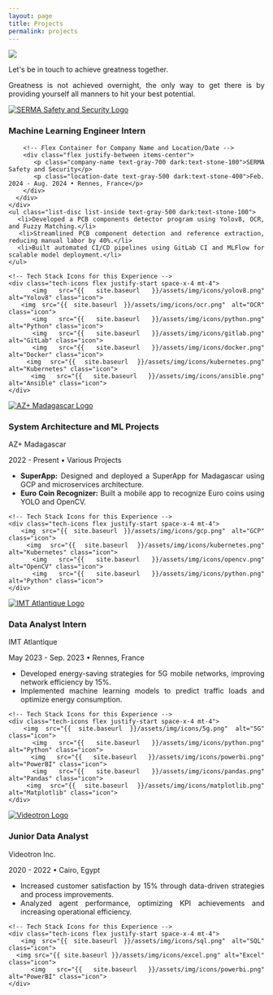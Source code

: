 ```yaml
---
layout: page
title: Projects
permalink: projects
---
```


<div style="text-align: justify">
  <img class="mx-auto !mb-0" src="{{site.baseurl}}/assets/img/card.PNG">
  <p class="!py-0 !mb-0 dark:text-slate-300">Let's be in touch to achieve greatness together.</p>
  <p class="text-gray-500 dark:text-slate-400 !py-0 !mt-0 !text-xs">Greatness is not achieved overnight, the only way to get there is by providing yourself all manners to hit your best potential.</p>
  
<section id="experience" class="my-8">
  <div class="timeline-line"></div> <!-- Blue timeline line -->

  <!-- First Experience -->
  <div class="experience-section">
    <div class="timeline-dot"></div> <!-- Blue timeline dot -->
    <div class="flex items-start">
      <a href="https://www.serma-safety-security.com/en/" target="_blank">
        <img src="{{ site.baseurl }}/assets/img/icons/serma.png" alt="SERMA Safety and Security Logo" class="icon">
      </a>
      <div>
        <h3 class="text-gray-700 dark:text-stone-100">Machine Learning Engineer Intern</h3>

        <!-- Flex Container for Company Name and Location/Date -->
        <div class="flex justify-between items-center">
          <p class="company-name text-gray-700 dark:text-stone-100">SERMA Safety and Security</p>
          <p class="location-date text-gray-500 dark:text-stone-400">Feb. 2024 - Aug. 2024 • Rennes, France</p>
        </div>
      </div>
    </div>
    <ul class="list-disc list-inside text-gray-500 dark:text-stone-100">
      <li>Developed a PCB components detector program using Yolov8, OCR, and Fuzzy Matching.</li>
      <li>Streamlined PCB component detection and reference extraction, reducing manual labor by 40%.</li>
      <li>Built automated CI/CD pipelines using GitLab CI and MLFlow for scalable model deployment.</li>
    </ul>

    <!-- Tech Stack Icons for this Experience -->
    <div class="tech-icons flex justify-start space-x-4 mt-4">
      <img src="{{ site.baseurl }}/assets/img/icons/yolov8.png" alt="Yolov8" class="icon">
      <img src="{{ site.baseurl }}/assets/img/icons/ocr.png" alt="OCR" class="icon">
      <img src="{{ site.baseurl }}/assets/img/icons/python.png" alt="Python" class="icon">
      <img src="{{ site.baseurl }}/assets/img/icons/gitlab.png" alt="GitLab" class="icon">
      <img src="{{ site.baseurl }}/assets/img/icons/docker.png" alt="Docker" class="icon">
      <img src="{{ site.baseurl }}/assets/img/icons/kubernetes.png" alt="Kubernetes" class="icon">
      <img src="{{ site.baseurl }}/assets/img/icons/ansible.png" alt="Ansible" class="icon">
    </div>
  </div>

  <!-- Additional Experiences... -->
</section>



  <!-- Third Experience -->
  <div class="experience-section">
    <div class="timeline-dot"></div> <!-- Blue timeline dot -->
    <div class="flex items-start">
      <a href="https://www.azplus.mg/" target="_blank">
        <img src="{{ site.baseurl }}/assets/img/icons/azplus.png" alt="AZ+ Madagascar Logo" class="icon">
      </a>
      <div>
        <h3 class="text-gray-700 dark:text-stone-100">System Architecture and ML Projects</h3>
        <p class="company-name text-gray-700 dark:text-stone-100">AZ+ Madagascar</p>
        <p class="location-date">2022 - Present • Various Projects</p>
      </div>
    </div>
    <ul class="list-disc list-inside text-gray-500 dark:text-stone-100">
      <li><strong>SuperApp:</strong> Designed and deployed a SuperApp for Madagascar using GCP and microservices architecture.</li>
      <li><strong>Euro Coin Recognizer:</strong> Built a mobile app to recognize Euro coins using YOLO and OpenCV.</li>
    </ul>

    <!-- Tech Stack Icons for this Experience -->
    <div class="tech-icons flex justify-start space-x-4 mt-4">
      <img src="{{ site.baseurl }}/assets/img/icons/gcp.png" alt="GCP" class="icon">
      <img src="{{ site.baseurl }}/assets/img/icons/kubernetes.png" alt="Kubernetes" class="icon">
      <img src="{{ site.baseurl }}/assets/img/icons/opencv.png" alt="OpenCV" class="icon">
      <img src="{{ site.baseurl }}/assets/img/icons/python.png" alt="Python" class="icon">
    </div>
  </div>

  <!-- Second Experience -->
  <div class="experience-section">
    <div class="timeline-dot"></div> <!-- Blue timeline dot -->
    <div class="flex items-start">
      <a href="https://www.imt-atlantique.fr/en" target="_blank">
        <img src="{{ site.baseurl }}/assets/img/icons/imt.png" alt="IMT Atlantique Logo" class="icon">
      </a>
      <div>
        <h3 class="text-gray-700 dark:text-stone-100">Data Analyst Intern</h3>
        <p class="company-name text-gray-700 dark:text-stone-100">IMT Atlantique</p>
        <p class="location-date">May 2023 - Sep. 2023 • Rennes, France</p>
      </div>
    </div>
    <ul class="list-disc list-inside text-gray-500 dark:text-stone-100">
      <li>Developed energy-saving strategies for 5G mobile networks, improving network efficiency by 15%.</li>
      <li>Implemented machine learning models to predict traffic loads and optimize energy consumption.</li>
    </ul>

    <!-- Tech Stack Icons for this Experience -->
    <div class="tech-icons flex justify-start space-x-4 mt-4">
      <img src="{{ site.baseurl }}/assets/img/icons/5g.png" alt="5G" class="icon">
      <img src="{{ site.baseurl }}/assets/img/icons/python.png" alt="Python" class="icon">
      <img src="{{ site.baseurl }}/assets/img/icons/powerbi.png" alt="PowerBI" class="icon">
      <img src="{{ site.baseurl }}/assets/img/icons/pandas.png" alt="Pandas" class="icon">
      <img src="{{ site.baseurl }}/assets/img/icons/matplotlib.png" alt="Matplotlib" class="icon">
    </div>
  </div>



  <!-- Fourth Experience -->
  <div class="experience-section">
    <div class="timeline-dot"></div> <!-- Blue timeline dot -->
    <div class="flex items-start">
      <a href="https://www.videotron.com/en" target="_blank">
        <img src="{{ site.baseurl }}/assets/img/icons/videotron.png" alt="Videotron Logo" class="icon">
      </a>
      <div>
        <h3 class="text-gray-700 dark:text-stone-100">Junior Data Analyst</h3>
        <p class="company-name text-gray-700 dark:text-stone-100">Videotron Inc.</p>
        <p class="location-date">2020 - 2022 • Cairo, Egypt</p>
      </div>
    </div>
    <ul class="list-disc list-inside text-gray-500 dark:text-stone-100">
      <li>Increased customer satisfaction by 15% through data-driven strategies and process improvements.</li>
      <li>Analyzed agent performance, optimizing KPI achievements and increasing operational efficiency.</li>
    </ul>

    <!-- Tech Stack Icons for this Experience -->
    <div class="tech-icons flex justify-start space-x-4 mt-4">
      <img src="{{ site.baseurl }}/assets/img/icons/sql.png" alt="SQL" class="icon">
      <img src="{{ site.baseurl }}/assets/img/icons/excel.png" alt="Excel" class="icon">
      <img src="{{ site.baseurl }}/assets/img/icons/powerbi.png" alt="PowerBI" class="icon">
    </div>
  </div>
</section>


</div>

